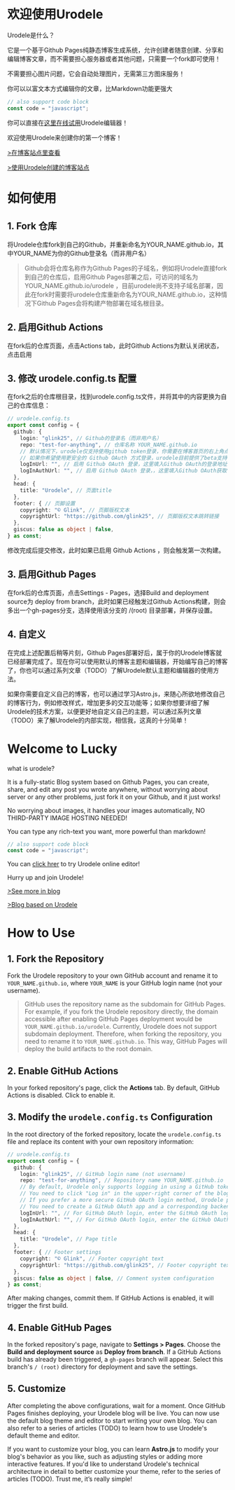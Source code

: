 # 欢迎使用Urodele

Urodele是什么？

它是一个基于Github Pages纯静态博客生成系统，允许创建者随意创建、分享和编辑博客文章，而不需要担心服务器或者其他问题，只需要一个fork即可使用！

不需要担心图片问题，它会自动处理图片，无需第三方图床服务！

你可以以富文本方式编辑你的文章，比Markdown功能更强大

```javascript
// also support code block
const code = "javascript";
```

你可以直接在[这里在线试用](https://glink25.github.io/edit/?new)Urodele编辑器！

欢迎使用Urodele来创建你的第一个博客！

[>在博客站点里查看](https://glink25.github.io/post/Welcome-to-Urodele/)

[>使用Urodele创建的博客站点](https://glink25.github.io)

# 如何使用

## 1. Fork 仓库

将Urodele仓库fork到自己的Github，并重新命名为YOUR_NAME.github.io，其中YOUR_NAME为你的Github登录名（而非用户名）

> Github会将仓库名称作为Github Pages的子域名，例如将Urodele直接fork到自己的仓库后，启用Github Pages部署之后，可访问的域名为 YOUR_NAME.github.io/urodele ，目前urodele尚不支持子域名部署，因此在fork时需要将urodele仓库重新命名为YOUR_NAME.github.io，这种情况下Github Pages会将构建产物部署在域名根目录。

## 2. 启用Github Actions

在fork后的仓库页面，点击Actions tab，此时Github Actions为默认关闭状态，点击启用

## 3. 修改 urodele.config.ts 配置
在fork之后的仓库根目录，找到urodele.config.ts文件，并将其中的内容更换为自己的仓库信息：

```typescript
// urodele.config.ts
export const config = {
  github: {
    login: "glink25", // Github的登录名（而非用户名）
    repo: "test-for-anything", // 仓库名称 YOUR_NAME.github.io
    // 默认情况下，urodele仅支持使用github token登录，你需要在博客首页的右上角点击登录，输入自己的github token来进行登录
    // 如果你希望使用更安全的 Github OAuth 方式登录，urodele目前提供了beta支持，你需要自己创建一个Github OAuth应用和对应的后端用于登录
    logInUrl: "", // 启用 Github OAuth 登录，这里填入Github OAuth的登录地址
    logInAuthUrl: "", // 启用 Github OAuth 登录，，这里填入Github OAuth获取token的地址
  },
  head: {
    title: "Urodele", // 页面title
  },
  footer: { // 页脚设置
    copyright: "© Glink", // 页脚版权文本
    copyrightUrl: "https://github.com/glink25", // 页脚版权文本跳转链接
  },
  giscus: false as object | false,
} as const;
```

修改完成后提交修改，此时如果已启用 Github Actions ，则会触发第一次构建。

## 3. 启用Github Pages

在fork后的仓库页面，点击Settings - Pages，选择Build and deployment source为 deploy from branch，此时如果已经触发过Github Actions构建，则会多出一个gh-pages分支，选择使用该分支的 /(root) 目录部署，并保存设置。

## 4. 自定义

在完成上述配置后稍等片刻，Github Pages部署好后，属于你的Urodele博客就已经部署完成了。现在你可以使用默认的博客主题和编辑器，开始编写自己的博客了，你也可以通过系列文章（TODO）了解Urodele默认主题和编辑器的使用方法。

如果你需要自定义自己的博客，也可以通过学习Astro.js，来随心所欲地修改自己的博客行为，例如修改样式，增加更多的交互功能等；如果你想要详细了解Urodele的技术方案，以便更好地自定义自己的主题，可以通过系列文章（TODO）来了解Urodele的内部实现，相信我，这真的十分简单！


# Welcome to Lucky

what is urodele? 

It is a fully-static Blog system based on Github Pages, you can create, share, and edit any post you wrote anywhere, without worrying about server or any other problems, just fork it on your Github, and it just works!

No worrying about images, it handles your images automatically, NO THIRD-PARTY IMAGE HOSTING NEEDED!

You can type any rich-text you want, more powerful than markdown!

```javascript
// also support code block
const code = "javascript";
```

You can [click hrer](https://glink25.github.io/edit/?new) to try Urodele online editor!

Hurry up and join Urodele!

[>See more in blog](https://glink25.github.io/post/Welcome-to-Urodele/)

[>Blog based on Urodele](https://glink25.github.io)

# How to Use

## 1. Fork the Repository

Fork the Urodele repository to your own GitHub account and rename it to `YOUR_NAME.github.io`, where `YOUR_NAME` is your GitHub login name (not your username).

> GitHub uses the repository name as the subdomain for GitHub Pages. For example, if you fork the Urodele repository directly, the domain accessible after enabling GitHub Pages deployment would be `YOUR_NAME.github.io/urodele`. Currently, Urodele does not support subdomain deployment. Therefore, when forking the repository, you need to rename it to `YOUR_NAME.github.io`. This way, GitHub Pages will deploy the build artifacts to the root domain.

## 2. Enable GitHub Actions

In your forked repository's page, click the **Actions** tab. By default, GitHub Actions is disabled. Click to enable it.

## 3. Modify the `urodele.config.ts` Configuration

In the root directory of the forked repository, locate the `urodele.config.ts` file and replace its content with your own repository information:

```typescript
// urodele.config.ts
export const config = {
  github: {
    login: "glink25", // GitHub login name (not username)
    repo: "test-for-anything", // Repository name YOUR_NAME.github.io
    // By default, Urodele only supports logging in using a GitHub token.
    // You need to click "Log in" in the upper-right corner of the blog's homepage and enter your GitHub token to log in.
    // If you prefer a more secure GitHub OAuth login method, Urodele provides beta support.
    // You need to create a GitHub OAuth app and a corresponding backend for login.
    logInUrl: "", // For GitHub OAuth login, enter the GitHub OAuth login URL here
    logInAuthUrl: "", // For GitHub OAuth login, enter the GitHub OAuth token URL here
  },
  head: {
    title: "Urodele", // Page title
  },
  footer: { // Footer settings
    copyright: "© Glink", // Footer copyright text
    copyrightUrl: "https://github.com/glink25", // Footer copyright text hyperlink
  },
  giscus: false as object | false, // Comment system configuration
} as const;
```

After making changes, commit them. If GitHub Actions is enabled, it will trigger the first build.

## 4. Enable GitHub Pages

In the forked repository's page, navigate to **Settings > Pages**. Choose the **Build and deployment source** as **Deploy from branch**. If a GitHub Actions build has already been triggered, a `gh-pages` branch will appear. Select this branch's `/ (root)` directory for deployment and save the settings.

## 5. Customize

After completing the above configurations, wait for a moment. Once GitHub Pages finishes deploying, your Urodele blog will be live. You can now use the default blog theme and editor to start writing your own blog. You can also refer to a series of articles (TODO) to learn how to use Urodele's default theme and editor.

If you want to customize your blog, you can learn **Astro.js** to modify your blog's behavior as you like, such as adjusting styles or adding more interactive features. If you'd like to understand Urodele's technical architecture in detail to better customize your theme, refer to the series of articles (TODO). Trust me, it’s really simple!